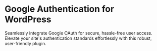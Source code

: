 # Google Authentication for WordPress

Seamlessly integrate Google OAuth for secure, hassle-free user access. Elevate your site's authentication standards effortlessly with this robust, user-friendly plugin.
